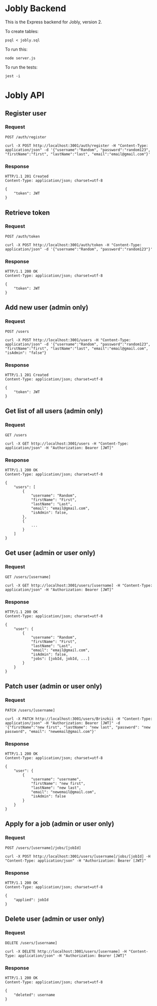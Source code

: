 # Jobly Backend

This is the Express backend for Jobly, version 2.

To create tables:

    psql < jobly.sql

To run this:

    node server.js
    
To run the tests:

    jest -i

# Jobly API

## Register user

### Request
`POST /auth/register`

    curl -X POST http://localhost:3001/auth/register -H "Content-Type: application/json" -d '{"username":"Random", "password":"random123", "firstName":"first", "lastName":"last", "email":"email@gmail.com"}'
    
    
### Response
    
    HTTP/1.1 201 Created
    Content-Type: application/json; charset=utf-8
    
    {
        "token": JWT
    }
    
    
## Retrieve token

### Request
`POST /auth/token`

    curl -X POST http://localhost:3001/auth/token -H "Content-Type: application/json" -d '{"username":"Random", "password":"random123"}'
    
    
### Response

    HTTP/1.1 200 OK
    Content-Type: application/json; charset=utf-8
    
    {
        "token": JWT
    }
    
    
## Add new user (admin only)

### Request
`POST /users`

    curl -X POST http://localhost:3001/users -H "Content-Type: application/json" -d '{"username":"Random", "password":"random123", "firstName":"first", "lastName":"last", "email":"email@gmail.com", "isAdmin": "false"}
    
### Response
    
    HTTP/1.1 201 Created
    Content-Type: application/json; charset=utf-8
    
    {
        "token": JWT
    }
    
    
## Get list of all users (admin only)

### Request
`GET /users`

    curl -X GET http://localhost:3001/users -H "Content-Type: application/json" -H "Authorization: Bearer [JWT]"
    
### Response
    
    HTTP/1.1 200 OK
    Content-Type: application/json; charset=utf-8
    
    {
        "users": [
            {
                "username": "Random",
                "firstName": "First",
                "lastName": "Last",
                "email": "email@gmail.com",
                "isAdmin": false,
            },
            {
                ...
            }
        ]
    }
    
    
## Get user (admin or user only)

### Request
`GET /users/[username]`

    curl -X GET http://localhost:3001/users/[username] -H "Content-Type: application/json" -H "Authorization: Bearer [JWT]"
    
### Response

    HTTP/1.1 200 OK
    Content-Type: application/json; charset=utf-8
    
    {
        "user": {
            {
                "username": "Random",
                "firstName": "First",
                "lastName": "Last",
                "email": "email@gmail.com",
                "isAdmin": false,
                "jobs": [jobId, jobId, ...]
            }
        }
    }
    
    
## Patch user (admin or user only)

### Request
`PATCH /users/[username]`

    curl -X PATCH http://localhost:3001/users/Brinzkii -H "Content-Type: application/json" -H "Authorization: Bearer [JWT]" -d '{"firstName":"new first", "lastName": "new last", "password": "new password", "email": "newemail@gmail.com"}'
    
### Response

    HTTP/1.1 200 OK
    Content-Type: application/json; charset=utf-8
    
    {
        "user": {
            {
                "username": "username",
                "firstName": "new first",
                "lastName": "new last",
                "email": "newemail@gmail.com",
                "isAdmin": false
            }
        }
    }
    
    
## Apply for a job (admin or user only)

### Request
`POST /users/[username]/jobs/[jobId]`

    curl -X POST http://localhost:3001/users/[username]/jobs/[jobId] -H "Content-Type: application/json" -H "Authorization: Bearer [JWT]"
    
### Response

    HTTP/1.1 200 OK
    Content-Type: application/json; charset=utf-8
    
    {
        "applied": jobId
    }
    
    
## Delete user (admin or user only)

### Request
`DELETE /users/[username]`

    curl -X DELETE http://localhost:3001/users/[username] -H "Content-Type: application/json" -H "Authorization: Bearer [JWT]"
    
### Response

    HTTP/1.1 200 OK
    Content-Type: application/json; charset=utf-8
    
    {
        "deleted": username
    }